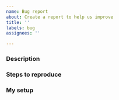 ```yaml
---
name: Bug report
about: Create a report to help us improve
title: ''
labels: bug
assignees: ''

---
```


<!--
Before reporting a new issue, make sure that we do not have any duplicates already open.
If there is one it might be good to take part in the discussion there.

Please make sure you have checked that the issue persists on LATEST pwndbg version.

Below is a template for BUG REPORTS.
Don't include it if this is a FEATURE REQUEST.
-->


### Description

<!--
Briefly describe the problem you are having in a few paragraphs.
-->

### Steps to reproduce

<!--
What do we have to do to reproduce the problem?
If this is connected to particular C/asm code, 
please provide the smallest C code that reproduces the issue.
-->

### My setup

<!--
Show us your gdb/python/pwndbg/OS/IDA Pro version (depending on your case).

NOTE: We are currently supporting only Ubuntu installations.
It is known that pwndbg is not fully working e.g. on Arch Linux (the heap stuff is not working there).
If you would like to change this situation - help us improving pwndbg and supporting other distros!

This can be displayed in pwndbg through `version` command.

If it is somehow unavailable, use:
* `show version` - for gdb
* `py import sys; print(sys.version)` - for python
* pwndbg version/git commit id
-->
